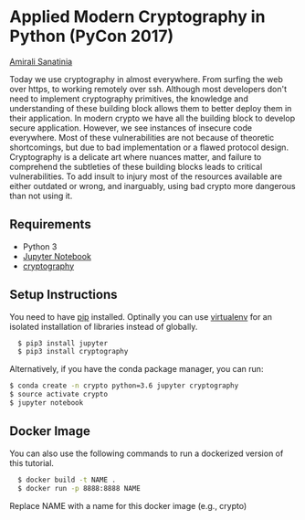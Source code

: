 # Applied Modern Cryptography in Python (PyCon 2017)

[Amirali Sanatinia](http://www.ccs.neu.edu/home/amirali)

Today we use cryptography in almost everywhere. From surfing the web over https, to working remotely over ssh. Although most developers don't need to implement cryptography primitives, the knowledge and understanding of these building block allows them to better deploy them in their application. In modern crypto we have all the building block to develop secure application. However, we see instances of insecure code everywhere. Most of these vulnerabilities are not because of theoretic shortcomings, but due to bad implementation or a flawed protocol design. Cryptography is a delicate art where nuances matter, and failure to comprehend the subtleties of these building blocks leads to critical vulnerabilities. To add insult to injury most of the resources available are either outdated or wrong, and inarguably, using bad crypto more dangerous than not using it.


## Requirements

 * Python 3
 * [Jupyter Notebook](http://jupyter.org/)
 * [cryptography](http://cryptography.io/)


## Setup Instructions
You need to have [pip](https://packaging.python.org/) installed. Optinally you can use [virtualenv](https://packaging.python.org/installing/#creating-virtual-environments) for an isolated installation of libraries instead of globally.

```bash
  $ pip3 install jupyter
  $ pip3 install cryptography
```

Alternatively, if you have the conda package manager, you can run:

```bash
$ conda create -n crypto python=3.6 jupyter cryptography
$ source activate crypto
$ jupyter notebook  
```
## Docker Image
You can also use the following commands to run a dockerized version of this tutorial.

```bash
  $ docker build -t NAME .
  $ docker run -p 8888:8888 NAME
```

Replace NAME with a name for this docker image (e.g., crypto)

